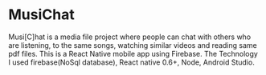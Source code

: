 # MusiChat
Musi[C]hat is a media file project where people can chat with others who are listening, to the same songs, watching similar videos and reading same pdf files. This is a React Native mobile app using Firebase. The Technology I used firebase(NoSql database), React native 0.6+, Node, Android Studio.
